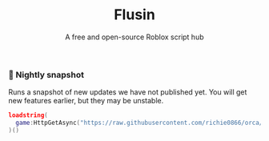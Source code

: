 <h1 align="center">Flusin</h1>
<div align="center">A free and open-source Roblox script hub</div>
<br>
<div>&nbsp;</div>

### :construction: Nightly snapshot

Runs a snapshot of new updates we have not published yet. You will get new features earlier, but they may be unstable.

```lua
loadstring(
  game:HttpGetAsync("https://raw.githubusercontent.com/richie0866/orca/master/public/snapshot.lua")
)()
```
